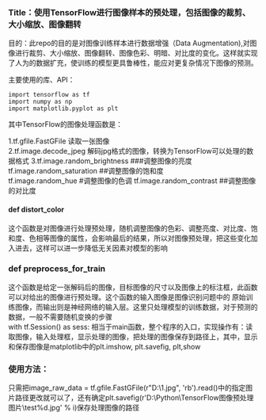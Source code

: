 ### Title：使用TensorFlow进行图像样本的预处理，包括图像的裁剪、大小缩放、图像翻转
目的：此repo的目的是对图像训练样本进行数据增强（Data Augmentation),对图像进行裁剪、大小缩放、图像翻转、图像色彩、明暗、对比度的变化。这样就实现了人为的数据扩充，使训练的模型更具鲁棒性，能应对更复杂情况下图像的预测。

主要使用的库、API：

```
import tensorflow as tf
import numpy as np
import matplotlib.pyplot as plt
```
其中TensorFlow的图像处理函数是：

1.tf.gfile.FastGFile  读取一张图像  
2.tf.image.decode_jpeg  解码jpg格式的图像，转换为TensorFlow可以处理的数据格式
3.tf.image.random_brightness ###调整图像的亮度  
tf.image.random_saturation ##调整图像的饱和度  
tf.image.random_hue  #调整图像的色调
tf.image.random_contrast  ##调整图像的对比度  
#### def distort_color
这个函数是对图像进行处理预处理，随机调整图像的色彩、调整亮度、对比度、饱和度、色相等图像的属性，会影响最后的结果，所以对图像预处理，把这些变化加入进去，这样可以进一步降低无关因素对模型的影响  
### def preprocess_for_train
这个函数是给定一张解码后的图像，目标图像的尺寸以及图像上的标注框，此函数可以对给出的图像进行预处理。这个函数的输入图像是图像识别问题中的
原始训练图像，而输出则是神经网络的输入层。这里只处理模型的训练数据，对于预测的数据，一般不需要随机变换的步骤  
with tf.Session() as sess:  相当于main函数，整个程序的入口，实现操作有：读取图像，输入处理框，显示处理的图像，把处理的图像保存到路径上，其中，显示和保存图像是matplotlib中的plt.imshow, plt.savefig, plt,show

### 使用方法：
只需把image_raw_data = tf.gfile.FastGFile(r"D:\1.jpg", 'rb').read()中的指定图片路径更改就可以了，还有确定plt.savefig(r'D:\Python\TensorFlow图像预处理图片\test%d.jpg' % i)保存处理图像的路径

